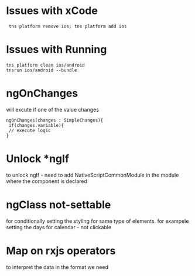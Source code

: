 # Issues with xCode
```
 tns platform remove ios; tns platform add ios
 ```


# Issues with Running
```
tns platform clean ios/android
tnsrun ios/android --bundle
```
# ngOnChanges
will excute if one of the value changes
```
ngOnChanges(changes : SimpleChanges){
 if(changes.variable){
 // execute logic
}
```

# Unlock *ngIf 
to unlock ngIf - need to add NativeScriptCommonModule in the module where the component is declared

# ngClass  not-settable
for conditionally setting the styling for same type of elements. for exampele setting the days for calendar - not clickable

# Map on rxjs operators 
to interpret the data in the format we need 

